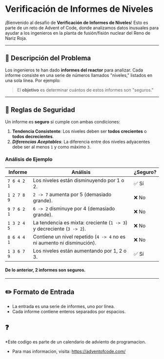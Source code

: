 # Verificación de Informes de Niveles 

¡Bienvenido al desafío de **Verificación de Informes de Niveles**! Esto es parte de un reto de Advent of Code, donde analizamos datos inusuales para ayudar a los ingenieros en la planta de fusión/fisión nuclear del Reno de Nariz Roja. 

---

## 📖 Descripción del Problema

Los ingenieros te han dado **informes del reactor** para analizar. Cada informe consiste en una serie de números llamados "niveles," listados en una sola línea. Por ejemplo:

> El **objetivo** es determinar cuántos de estos informes son "seguros."

---

## 🚦 Reglas de Seguridad

Un informe es **seguro** si cumple con ambas condiciones:
1. **Tendencia Consistente**: Los niveles deben ser **todos crecientes** o **todos decrecientes**.
2. ***Diferencias Aceptables***: La diferencia entre dos niveles adyacentes debe ser al menos `1` y como máximo `3`.

### Análisis de Ejemplo

| Informe        | Análisis                                                               | ¿Seguro? |
|----------------|------------------------------------------------------------------------|----------|
| `7 6 4 2 1`    | Los niveles están disminuyendo por 1 o 2.                              | ✅ Sí     |
| `1 2 7 8 9`    | `2 -> 7` aumenta por 5 (demasiado grande).                             | ❌ No     |
| `9 7 6 2 1`    | `6 -> 2` disminuye por 4 (demasiado grande).                           | ❌ No     |
| `1 3 2 4 5`    | La tendencia es mixta: creciente (`1 -> 3`) y decreciente (`3 -> 2`).  | ❌ No     |
| `8 6 4 4 1`    | Contiene un nivel repetido (`4 -> 4` no es ni aumento ni disminución). | ❌ No     |
| `1 3 6 7 9`    | Los niveles están aumentando por 1, 2 o 3.                             | ✅ Sí     |

#### De lo anterior, 2 informes son seguros.

---

## ✏️ Formato de Entrada

- La entrada es una serie de informes, uno por línea.
- Cada informe contiene enteros separados por espacios.

## ❓
 *Este codigo es parte de un calendario de adviento de programacion.
 * Para mas informacion, visita: https://adventofcode.com/

